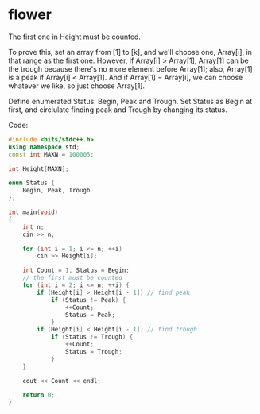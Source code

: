# flower

The first one in Height must be counted.

To prove this, set an array from [1] to [k], and we'll choose one, Array[i], in that range as the first one. However, if Array[i] > Array[1], Array[1] can be the trough because there's no more element before Array[1]; also, Array[1] is a peak if Array[i] < Array[1]. And if Array[1] = Array[i], we can choose whatever we like, so just choose Array[1].

Define enumerated Status: Begin, Peak and Trough. Set Status as Begin at first, and circlulate finding peak and Trough by changing its status.

Code:

```c++
#include <bits/stdc++.h>
using namespace std;
const int MAXN = 100005;

int Height[MAXN];

enum Status {
	Begin, Peak, Trough
};

int main(void)
{
	int n;
	cin >> n;

	for (int i = 1; i <= n; ++i)
		cin >> Height[i];

	int Count = 1, Status = Begin;
	// the first must be counted
	for (int i = 2; i <= n; ++i) {
		if (Height[i] > Height[i - 1]) // find peak
			if (Status != Peak) {
				++Count;
				Status = Peak;
			}
		if (Height[i] < Height[i - 1]) // find trough
			if (Status != Trough) {
				++Count;
				Status = Trough;
			}
	}

	cout << Count << endl;

	return 0;
}
```

